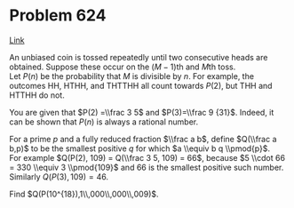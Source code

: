 # Problem 624

[Link](https://projecteuler.net/problem=624)

An unbiased coin is tossed repeatedly until two consecutive heads are obtained. Suppose these occur on the $(M-1)$th and $M$th toss.  
Let $P(n)$ be the probability that $M$ is divisible by $n$. For example, the outcomes HH, HTHH, and THTTHH all count towards $P(2)$, but THH and HTTHH do not.

You are given that $P(2) =\\frac 3 5$ and $P(3)=\\frac 9 {31}$. Indeed, it can be shown that $P(n)$ is always a rational number.

For a prime $p$ and a fully reduced fraction $\\frac a b$, define $Q(\\frac a b,p)$ to be the smallest positive $q$ for which $a \\equiv b q \\pmod{p}$.  
For example $Q(P(2), 109) = Q(\\frac 3 5, 109) = 66$, because $5 \\cdot 66 = 330 \\equiv 3 \\pmod{109}$ and $66$ is the smallest positive such number.  
Similarly $Q(P(3),109) = 46$.

Find $Q(P(10^{18}),1\\,000\\,000\\,009)$.